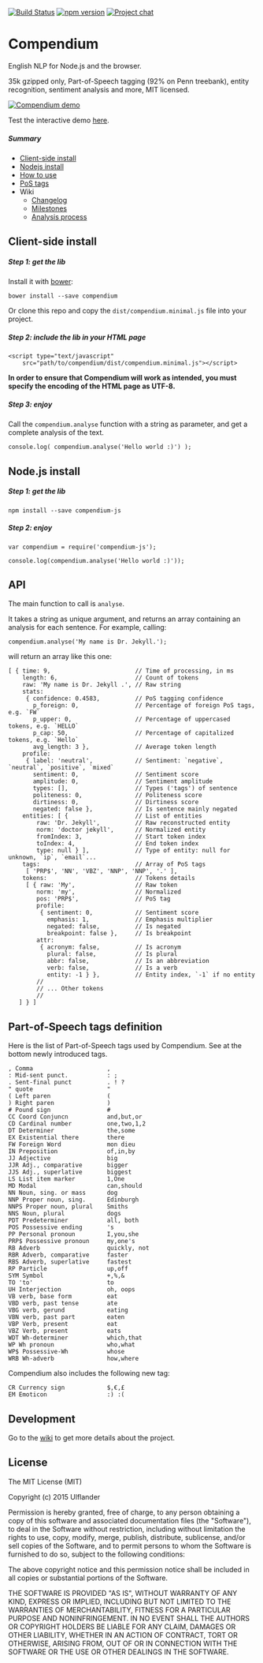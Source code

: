 [![Build Status](https://travis-ci.org/Ulflander/compendium-js.svg?branch=master)](https://travis-ci.org/Ulflander/compendium-js) [![npm version](https://badge.fury.io/js/compendium-js.svg)](http://badge.fury.io/js/compendium-js) 
[![Project chat](https://badges.gitter.im/Join%20Chat.svg)](https://gitter.im/Ulflander/compendium-js)

# Compendium

English NLP for Node.js and the browser. 

35k gzipped only, Part-of-Speech tagging (92% on Penn treebank), entity recognition, sentiment analysis and more, MIT licensed.

[![Compendium demo](http://laumonier.co/compendium-js/test/example/compendium.png)](http://laumonier.co/compendium-js/test/example/example.html)

Test the interactive demo [here](http://laumonier.co/compendium-js/test/example/example.html).

##### Summary

- [Client-side install](#client-side-install)
- [Nodejs install](#node-js-install)
- [How to use](#api)
- [PoS tags](#part-of-speech-tags-definition)
- Wiki
  - [Changelog](https://github.com/Ulflander/compendium-js/wiki/Changelog)
  - [Milestones](https://github.com/Ulflander/compendium-js/wiki/Milestones)
  - [Analysis process](https://github.com/Ulflander/compendium-js/wiki/Analysis-process)

## Client-side install

##### Step 1: get the lib

Install it with [bower](http://bower.io/):

    bower install --save compendium

Or clone this repo and copy the `dist/compendium.minimal.js` file into your project.

##### Step 2: include the lib in your HTML page

    <script type="text/javascript" 
        src="path/to/compendium/dist/compendium.minimal.js"></script>

**In order to ensure that Compendium will work as intended, you must specify the encoding of the HTML page as UTF-8.**

##### Step 3: enjoy     

Call the `compendium.analyse` function with a string as parameter, and get a complete analysis of the text.

    console.log( compendium.analyse('Hello world :)') );

## Node.js install

##### Step 1: get the lib

    npm install --save compendium-js

##### Step 2: enjoy

    var compendium = require('compendium-js');
        
    console.log(compendium.analyse('Hello world :)'));


## API

The main function to call is `analyse`. 

It takes a string as unique argument, and returns an array containing an analysis for each sentence. For example, calling:

    compendium.analyse('My name is Dr. Jekyll.');

will return an array like this one:

    [ { time: 9,                        // Time of processing, in ms
        length: 6,                      // Count of tokens
        raw: 'My name is Dr. Jekyll .', // Raw string
        stats:
         { confidence: 0.4583,          // PoS tagging confidence
           p_foreign: 0,                // Percentage of foreign PoS tags, e.g. `FW`
           p_upper: 0,                  // Percentage of uppercased tokens, e.g. `HELLO`
           p_cap: 50,                   // Percentage of capitalized tokens, e.g. `Hello`
           avg_length: 3 },             // Average token length
        profile:                        
         { label: 'neutral',            // Sentiment: `negative`, `neutral`, `positive`, `mixed`
           sentiment: 0,                // Sentiment score
           amplitude: 0,                // Sentiment amplitude
           types: [],                   // Types ('tags') of sentence
           politeness: 0,               // Politeness score
           dirtiness: 0,                // Dirtiness score
           negated: false },            // Is sentence mainly negated
        entities: [ {                   // List of entities
            raw: 'Dr. Jekyll',          // Raw reconstructed entity
            norm: 'doctor jekyll',      // Normalized entity
            fromIndex: 3,               // Start token index
            toIndex: 4,                 // End token index
            type: null } ],             // Type of entity: null for unknown, `ip`, `email`...
        tags:                           // Array of PoS tags
         [ 'PRP$', 'NN', 'VBZ', 'NNP', 'NNP', '.' ],
        tokens:                         // Tokens details
         [ { raw: 'My',                 // Raw token
            norm: 'my',                 // Normalized
            pos: 'PRP$',                // PoS tag
            profile:                    
             { sentiment: 0,            // Sentiment score
               emphasis: 1,             // Emphasis multiplier
               negated: false,          // Is negated
               breakpoint: false },     // Is breakpoint
            attr:
             { acronym: false,          // Is acronym
               plural: false,           // Is plural
               abbr: false,             // Is an abbreviation
               verb: false,             // Is a verb
               entity: -1 } },          // Entity index, `-1` if no entity
            //
            // ... Other tokens
            //
       ] } ]

## Part-of-Speech tags definition

Here is the list of Part-of-Speech tags used by Compendium. See at the bottom newly introduced tags.

    , Comma                     ,
    : Mid-sent punct.           : ;
    . Sent-final punct          . ! ?
    " quote                     "
    ( Left paren                (
    ) Right paren               )
    # Pound sign                #
    CC Coord Conjuncn           and,but,or
    CD Cardinal number          one,two,1,2
    DT Determiner               the,some
    EX Existential there        there
    FW Foreign Word             mon dieu
    IN Preposition              of,in,by
    JJ Adjective                big
    JJR Adj., comparative       bigger
    JJS Adj., superlative       biggest
    LS List item marker         1,One
    MD Modal                    can,should
    NN Noun, sing. or mass      dog
    NNP Proper noun, sing.      Edinburgh
    NNPS Proper noun, plural    Smiths
    NNS Noun, plural            dogs
    PDT Predeterminer           all, both
    POS Possessive ending       's
    PP Personal pronoun         I,you,she
    PRP$ Possessive pronoun     my,one's
    RB Adverb                   quickly, not
    RBR Adverb, comparative     faster
    RBS Adverb, superlative     fastest
    RP Particle                 up,off
    SYM Symbol                  +,%,&
    TO 'to'                     to
    UH Interjection             oh, oops
    VB verb, base form          eat
    VBD verb, past tense        ate
    VBG verb, gerund            eating
    VBN verb, past part         eaten
    VBP Verb, present           eat
    VBZ Verb, present           eats
    WDT Wh-determiner           which,that
    WP Wh pronoun               who,what
    WP$ Possessive-Wh           whose
    WRB Wh-adverb               how,where

Compendium also includes the following new tag:

    CR Currency sign            $,€,£
    EM Emoticon                 :) :(

## Development

Go to the [wiki](https://github.com/Ulflander/compendium-js/wiki) to get more details about the project.

## License

The MIT License (MIT)

Copyright (c) 2015 Ulflander

Permission is hereby granted, free of charge, to any person obtaining a copy
of this software and associated documentation files (the "Software"), to deal
in the Software without restriction, including without limitation the rights
to use, copy, modify, merge, publish, distribute, sublicense, and/or sell
copies of the Software, and to permit persons to whom the Software is
furnished to do so, subject to the following conditions:

The above copyright notice and this permission notice shall be included in all
copies or substantial portions of the Software.

THE SOFTWARE IS PROVIDED "AS IS", WITHOUT WARRANTY OF ANY KIND, EXPRESS OR
IMPLIED, INCLUDING BUT NOT LIMITED TO THE WARRANTIES OF MERCHANTABILITY,
FITNESS FOR A PARTICULAR PURPOSE AND NONINFRINGEMENT. IN NO EVENT SHALL THE
AUTHORS OR COPYRIGHT HOLDERS BE LIABLE FOR ANY CLAIM, DAMAGES OR OTHER
LIABILITY, WHETHER IN AN ACTION OF CONTRACT, TORT OR OTHERWISE, ARISING FROM,
OUT OF OR IN CONNECTION WITH THE SOFTWARE OR THE USE OR OTHER DEALINGS IN THE
SOFTWARE.

